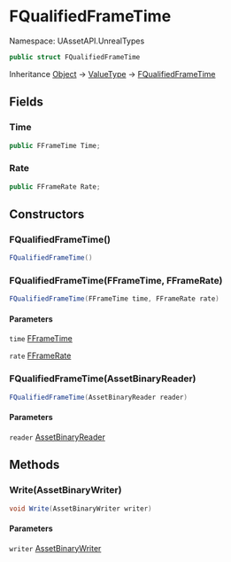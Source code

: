 # FQualifiedFrameTime

Namespace: UAssetAPI.UnrealTypes

```csharp
public struct FQualifiedFrameTime
```

Inheritance [Object](https://docs.microsoft.com/en-us/dotnet/api/system.object) → [ValueType](https://docs.microsoft.com/en-us/dotnet/api/system.valuetype) → [FQualifiedFrameTime](./uassetapi.unrealtypes.fqualifiedframetime.md)

## Fields

### **Time**

```csharp
public FFrameTime Time;
```

### **Rate**

```csharp
public FFrameRate Rate;
```

## Constructors

### **FQualifiedFrameTime()**

```csharp
FQualifiedFrameTime()
```

### **FQualifiedFrameTime(FFrameTime, FFrameRate)**

```csharp
FQualifiedFrameTime(FFrameTime time, FFrameRate rate)
```

#### Parameters

`time` [FFrameTime](./uassetapi.unrealtypes.fframetime.md)<br>

`rate` [FFrameRate](./uassetapi.unrealtypes.fframerate.md)<br>

### **FQualifiedFrameTime(AssetBinaryReader)**

```csharp
FQualifiedFrameTime(AssetBinaryReader reader)
```

#### Parameters

`reader` [AssetBinaryReader](./uassetapi.assetbinaryreader.md)<br>

## Methods

### **Write(AssetBinaryWriter)**

```csharp
void Write(AssetBinaryWriter writer)
```

#### Parameters

`writer` [AssetBinaryWriter](./uassetapi.assetbinarywriter.md)<br>
